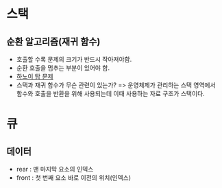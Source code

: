 # 스택
## 순환 알고리즘(재귀 함수)
- 호출할 수록 문제의 크기가 반드시 작아져야함.
- 순환 호출을 멈추는 부분이 있어야 함.
- [하노이 탑 문제]()
- 스택과 재귀 함수가 무슨 관련이 있는가? => 운영체제가 관리하는 스택 영역에서 함수와 호출을 반환을 위해 사용되는데 이때 사용하는 자료 구조가 스택이다. 

# 큐
## 데이터
- rear : 맨 마지막 요소의 인덱스
- front : 첫 번째 요소 바로 이전의 위치(인덱스)